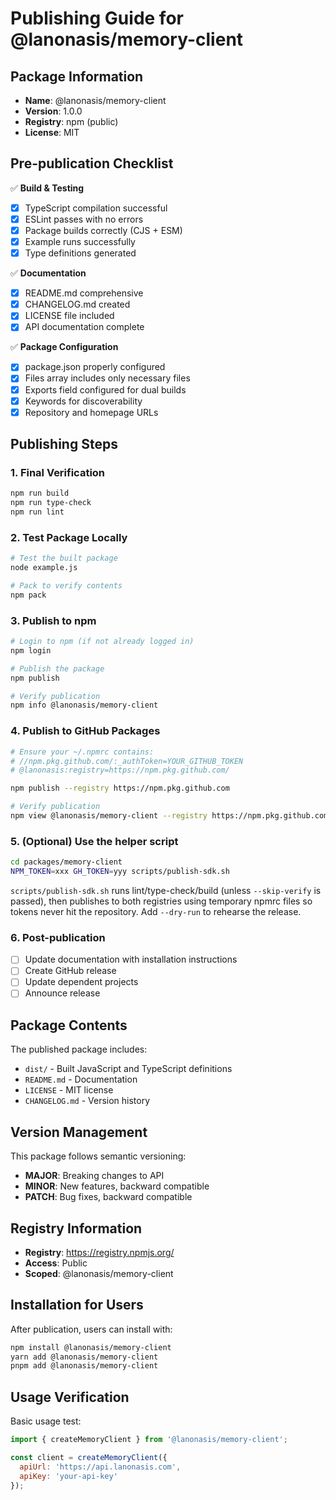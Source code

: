 # Publishing Guide for @lanonasis/memory-client

## Package Information

- **Name**: @lanonasis/memory-client
- **Version**: 1.0.0
- **Registry**: npm (public)
- **License**: MIT

## Pre-publication Checklist

✅ **Build & Testing**
- [x] TypeScript compilation successful
- [x] ESLint passes with no errors
- [x] Package builds correctly (CJS + ESM)
- [x] Example runs successfully
- [x] Type definitions generated

✅ **Documentation**
- [x] README.md comprehensive
- [x] CHANGELOG.md created
- [x] LICENSE file included
- [x] API documentation complete

✅ **Package Configuration**
- [x] package.json properly configured
- [x] Files array includes only necessary files
- [x] Exports field configured for dual builds
- [x] Keywords for discoverability
- [x] Repository and homepage URLs

## Publishing Steps

### 1. Final Verification

```bash
npm run build
npm run type-check
npm run lint
```

### 2. Test Package Locally

```bash
# Test the built package
node example.js

# Pack to verify contents
npm pack
```

### 3. Publish to npm

```bash
# Login to npm (if not already logged in)
npm login

# Publish the package
npm publish

# Verify publication
npm info @lanonasis/memory-client
```

### 4. Publish to GitHub Packages

```bash
# Ensure your ~/.npmrc contains:
# //npm.pkg.github.com/:_authToken=YOUR_GITHUB_TOKEN
# @lanonasis:registry=https://npm.pkg.github.com/

npm publish --registry https://npm.pkg.github.com

# Verify publication
npm view @lanonasis/memory-client --registry https://npm.pkg.github.com version
```

### 5. (Optional) Use the helper script

```bash
cd packages/memory-client
NPM_TOKEN=xxx GH_TOKEN=yyy scripts/publish-sdk.sh
```

`scripts/publish-sdk.sh` runs lint/type-check/build (unless `--skip-verify` is passed), then publishes to both registries using temporary npmrc files so tokens never hit the repository. Add `--dry-run` to rehearse the release.

### 6. Post-publication

- [ ] Update documentation with installation instructions
- [ ] Create GitHub release
- [ ] Update dependent projects
- [ ] Announce release

## Package Contents

The published package includes:
- `dist/` - Built JavaScript and TypeScript definitions
- `README.md` - Documentation
- `LICENSE` - MIT license
- `CHANGELOG.md` - Version history

## Version Management

This package follows semantic versioning:
- **MAJOR**: Breaking changes to API
- **MINOR**: New features, backward compatible
- **PATCH**: Bug fixes, backward compatible

## Registry Information

- **Registry**: https://registry.npmjs.org/
- **Access**: Public
- **Scoped**: @lanonasis/memory-client

## Installation for Users

After publication, users can install with:

```bash
npm install @lanonasis/memory-client
yarn add @lanonasis/memory-client
pnpm add @lanonasis/memory-client
```

## Usage Verification

Basic usage test:
```javascript
import { createMemoryClient } from '@lanonasis/memory-client';

const client = createMemoryClient({
  apiUrl: 'https://api.lanonasis.com',
  apiKey: 'your-api-key'
});
```
